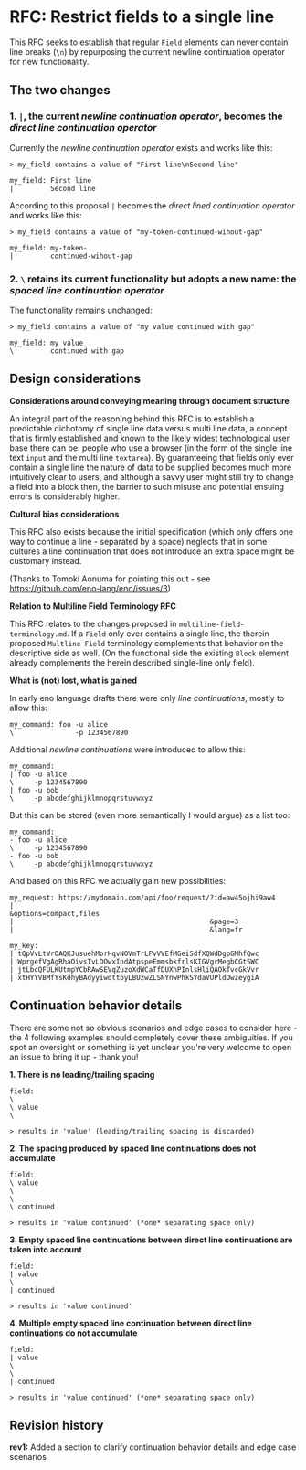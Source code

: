 # RFC: Restrict fields to a single line

This RFC seeks to establish that regular `Field` elements can never contain line breaks (`\n`) by repurposing the current newline continuation operator for new functionality.

## The two changes

### 1. `|`, the current *newline continuation operator*, becomes the *direct line continuation operator*

Currently the *newline continuation operator* exists and works like this:

```eno
> my_field contains a value of "First line\nSecond line"

my_field: First line
|         Second line
```

According to this proposal `|` becomes the *direct lined continuation operator* and works like this:

```eno
> my_field contains a value of "my-token-continued-wihout-gap"

my_field: my-token-
|         continued-wihout-gap
```

### 2. `\` retains its current functionality but adopts a new name: the *spaced line continuation operator*

The functionality remains unchanged:

```eno
> my_field contains a value of "my value continued with gap"

my_field: my value
\         continued with gap
```

## Design considerations

**Considerations around conveying meaning through document structure**

An integral part of the reasoning behind this RFC is to establish a predictable dichotomy of single line data versus multi line data, a concept that is firmly established and known to the likely widest technological user base there can be: people who use a browser (in the form of the single line text `input` and the multi line `textarea`). By guaranteeing that fields only ever contain a single line the nature of data to be supplied becomes much more intuitively clear to users, and although a savvy user might still try to change a field into a block then, the barrier to such misuse and potential ensuing errors is considerably higher.

**Cultural bias considerations**

This RFC also exists because the initial specification (which only offers one way to continue a line - separated by a space) neglects that in some cultures a line continuation that does not introduce an extra space might be customary instead.

(Thanks to Tomoki Aonuma for pointing this out - see https://github.com/eno-lang/eno/issues/3)

**Relation to Multiline Field Terminology RFC**

This RFC relates to the changes proposed in `multiline-field-terminology.md`.
If a `Field` only ever contains a single line, the therein proposed `Multline Field`
terminology complements that behavior on the descriptive side as well. (On the functional side the existing `Block` element already complements the herein described single-line only field).

**What is (not) lost, what is gained**

In early eno language drafts there were only *line continuations*, mostly to allow this:

```eno
my_command: foo -u alice
\               -p 1234567890
```

Additional *newline continuations* were introduced to allow this:

```eno
my_command:
| foo -u alice
\     -p 1234567890
| foo -u bob
\     -p abcdefghijklmnopqrstuvwxyz
```

But this can be stored (even more semantically I would argue) as a list too:

```eno
my_command:
- foo -u alice
\     -p 1234567890
- foo -u bob
\     -p abcdefghijklmnopqrstuvwxyz
```

And based on this RFC we actually gain new possibilities:

```eno
my_request: https://mydomain.com/api/foo/request/?id=aw45ojhi9aw4
|                                                &options=compact,files
|                                                &page=3
|                                                &lang=fr

my_key:
| tQpVvLtVrOAQKJusuehMorHqvNOVmTrLPvVVEfMGeiSdfXQWdDgpGMhfQwc
| WprgefVgAgRhaOivsTvLDOwxIndAtpspeEmmsbkfrlsKIGVgrMegbCGtSWC
| jtLbcQFULKUtmpYCbRAwSEVqZuzoXdWCaTfDUXhPInlsHliQAOkTvcGkVvr
| xtHYYVBMfYsKdhyBAdyyiwdttoyLBUzwZLSNYnwPhkSYdaVUPldOwzeygiA
```

## Continuation behavior details

There are some not so obvious scenarios and edge cases to consider here - the 4 following examples should completely cover these ambiguities. If you spot an oversight or something is yet unclear you're very welcome to open an issue to bring it up - thank you!

**1. There is no leading/trailing spacing**

```eno
field:
\
\ value
\

> results in 'value' (leading/trailing spacing is discarded)
```

**2. The spacing produced by spaced line continuations does not accumulate**

```eno
field:
\ value
\
\
\ continued

> results in 'value continued' (*one* separating space only)
```

**3. Empty spaced line continuations between direct line continuations are taken into account**

```eno
field:
| value
\
| continued

> results in 'value continued'
```

**4. Multiple empty spaced line continuation between direct line continuations do not accumulate**

```eno
field:
| value
\
\
| continued

> results in 'value continued' (*one* separating space only)
```

## Revision history

**rev1:** Added a section to clarify continuation behavior details and edge case scenarios
